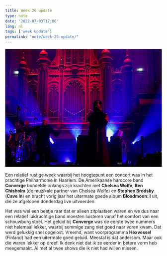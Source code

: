 ```yaml
---
title: Week 26 update
type: note
date: '2022-07-03T17:00'
lang: nl
tags: ['week update']
permalink: "note/week-26-update/"
---
```

![Chelsea Wolfe met Converge zanger Jacob Bannon op het podium](./bloodmoon-live-haarlem.jpg)

Een relatief rustige week waarbij het hoogtepunt een concert was in het prachtige Philharmonie in Haarlem. De Amerikaanse hardcore band **Converge** bundelde onlangs zijn krachten met **Chelsea Wolfe**, **Ben Chisholm** (de muzikale partner van Chelsea Wolfe) en **Stephen Brodsky** (**Cave In**) en bracht vorig jaar het uitermate goede album **Bloodmoon: I** uit, die ze afgelopen donderdag live uitvoerden.

Het was wel een beetje raar dat er alleen zitplaatsen waren en we dus naar een relatief luidruchtige band moesten luisteren vanaf het comfort van een schouwburg stoel. Het geluid bij **Converge** was de eerste twee nummers niet helemaal lekker, waarbij sommige zang niet goed naar voren kwam. Dat werd gelukkig snel opgelost. Vreemd, want voorprogramma **Hexvessel** (Finland) had een uitermate goed geluid. Meestal is dat andersom. Maar ook die waren lekker op dreef. Ik denk niet dat ik ze eerder in betere vorm heb meegemaakt. Al met al twee shows die ik niet had willen missen.